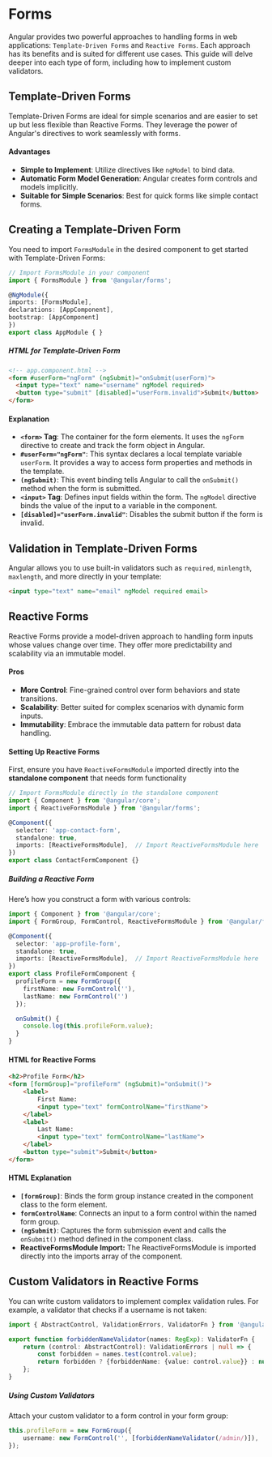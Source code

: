 # Forms

Angular provides two powerful approaches to handling forms in web applications: `Template-Driven Forms` and `Reactive Forms`. Each approach has its benefits and is suited for different use cases. This guide will delve deeper into each type of form, including how to implement custom validators.

## Template-Driven Forms

Template-Driven Forms are ideal for simple scenarios and are easier to set up but less flexible than Reactive Forms. They leverage the power of Angular's directives to work seamlessly with forms.

#### Advantages
- **Simple to Implement**: Utilize directives like `ngModel` to bind data.
- **Automatic Form Model Generation**: Angular creates form controls and models implicitly.
- **Suitable for Simple Scenarios**: Best for quick forms like simple contact forms.

## Creating a Template-Driven Form
You need to import `FormsModule` in the desired component to get started with Template-Driven Forms:

```typescript
// Import FormsModule in your component
import { FormsModule } from '@angular/forms';

@NgModule({
imports: [FormsModule],
declarations: [AppComponent],
bootstrap: [AppComponent]
})
export class AppModule { }
```

##### HTML for Template-Driven Form
```html
<!-- app.component.html -->
<form #userForm="ngForm" (ngSubmit)="onSubmit(userForm)">
  <input type="text" name="username" ngModel required>
  <button type="submit" [disabled]="userForm.invalid">Submit</button>
</form>
```
#### Explanation
- **`<form>` Tag**: The container for the form elements. It uses the `ngForm` directive to create and track the form object in Angular.
- **`#userForm="ngForm"`**: This syntax declares a local template variable `userForm`. It provides a way to access form properties and methods in the template.
- **`(ngSubmit)`**: This event binding tells Angular to call the `onSubmit()` method when the form is submitted.
- **`<input>` Tag**: Defines input fields within the form. The `ngModel` directive binds the value of the input to a variable in the component.
- **`[disabled]="userForm.invalid"`**: Disables the submit button if the form is invalid.

## Validation in Template-Driven Forms
Angular allows you to use built-in validators such as `required`, `minlength`, `maxlength`, and more directly in your template:

```html
<input type="text" name="email" ngModel required email>
```

## Reactive Forms

Reactive Forms provide a model-driven approach to handling form inputs whose values change over time. They offer more predictability and scalability via an immutable model.

#### Pros
- **More Control**: Fine-grained control over form behaviors and state transitions.
- **Scalability**: Better suited for complex scenarios with dynamic form inputs.
- **Immutability**: Embrace the immutable data pattern for robust data handling.

#### Setting Up Reactive Forms
First, ensure you have `ReactiveFormsModule` imported directly into the **standalone component** that needs form functionality

```typescript
// Import FormsModule directly in the standalone component
import { Component } from '@angular/core';
import { ReactiveFormsModule } from '@angular/forms';

@Component({
  selector: 'app-contact-form',
  standalone: true,
  imports: [ReactiveFormsModule],  // Import ReactiveFormsModule here
})
export class ContactFormComponent {}
```

##### Building a Reactive Form
Here’s how you construct a form with various controls:

```typescript
import { Component } from '@angular/core';
import { FormGroup, FormControl, ReactiveFormsModule } from '@angular/forms';

@Component({
  selector: 'app-profile-form',
  standalone: true,
  imports: [ReactiveFormsModule],  // Import ReactiveFormsModule here
})
export class ProfileFormComponent {
  profileForm = new FormGroup({
    firstName: new FormControl(''),
    lastName: new FormControl('')
  });

  onSubmit() {
    console.log(this.profileForm.value);
  }
}
```
#### HTML for Reactive Forms
```html
<h2>Profile Form</h2>
<form [formGroup]="profileForm" (ngSubmit)="onSubmit()">
    <label>
        First Name:
        <input type="text" formControlName="firstName">
    </label>
    <label>
        Last Name:
        <input type="text" formControlName="lastName">
    </label>
    <button type="submit">Submit</button>
</form>
```

#### HTML Explanation
- **`[formGroup]`**: Binds the form group instance created in the component class to the form element.
- **`formControlName`**: Connects an input to a form control within the named form group.
- **`(ngSubmit)`**: Captures the form submission event and calls the `onSubmit()` method defined in the component class.
- **ReactiveFormsModule Import:** The ReactiveFormsModule is imported directly into the imports array of the component.

## Custom Validators in Reactive Forms
You can write custom validators to implement complex validation rules. For example, a validator that checks if a username is not taken:

```typescript
import { AbstractControl, ValidationErrors, ValidatorFn } from '@angular/forms';

export function forbiddenNameValidator(names: RegExp): ValidatorFn {
    return (control: AbstractControl): ValidationErrors | null => {
        const forbidden = names.test(control.value);
        return forbidden ? {forbiddenName: {value: control.value}} : null;
    };
}
```

##### Using Custom Validators
Attach your custom validator to a form control in your form group:

```typescript
this.profileForm = new FormGroup({
    username: new FormControl('', [forbiddenNameValidator(/admin/)]),
});
```